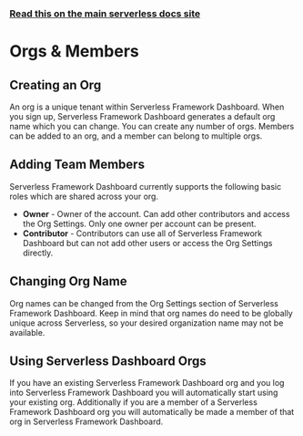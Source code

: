 <!--
title: Serverless Framework - Orgs & Members
menuText: Serverless Orgs & Members
menuOrder: 12
description: Orgs & Members in Serverless Framework Dashboard
layout: Doc
-->

<!-- DOCS-SITE-LINK:START automatically generated  -->

### [Read this on the main serverless docs site](https://www.serverless.com/framework/docs/guides/orgs/)

<!-- DOCS-SITE-LINK:END -->

# Orgs & Members

## Creating an Org

An org is a unique tenant within Serverless Framework Dashboard. When you sign
up, Serverless Framework Dashboard generates a default org name which you can
change. You can create any number of orgs. Members can be added to an org, and a
member can belong to multiple orgs.

## Adding Team Members

Serverless Framework Dashboard currently supports the following basic roles
which are shared across your org.

- **Owner** - Owner of the account. Can add other contributors and access the
  Org Settings. Only one owner per account can be present.
- **Contributor** - Contributors can use all of Serverless Framework Dashboard
  but can not add other users or access the Org Settings directly.

## Changing Org Name

Org names can be changed from the Org Settings section of Serverless Framework
Dashboard. Keep in mind that org names do need to be globally unique across
Serverless, so your desired organization name may not be available.

## Using Serverless Dashboard Orgs

If you have an existing Serverless Framework Dashboard org and you log into
Serverless Framework Dashboard you will automatically start using your existing
org. Additionally if you are a member of a Serverless Framework Dashboard org
you will automatically be made a member of that org in Serverless Framework
Dashboard.
